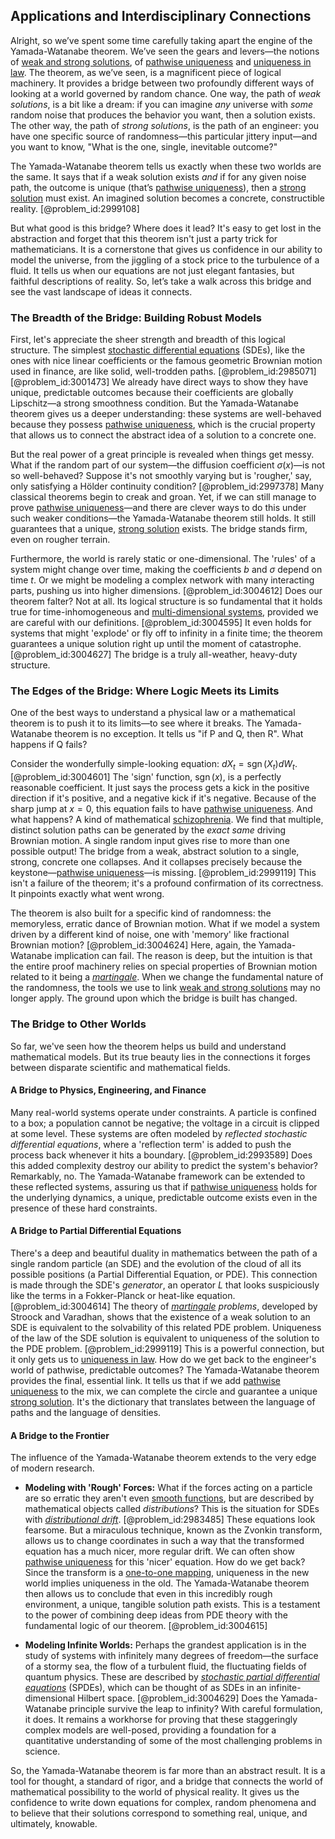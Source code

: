 ## Applications and Interdisciplinary Connections

Alright, so we’ve spent some time carefully taking apart the engine of the Yamada-Watanabe theorem. We’ve seen the gears and levers—the notions of [weak and strong solutions](@article_id:193679), of [pathwise uniqueness](@article_id:267275) and [uniqueness in law](@article_id:186417). The theorem, as we’ve seen, is a magnificent piece of logical machinery. It provides a bridge between two profoundly different ways of looking at a world governed by random chance. One way, the path of *weak solutions*, is a bit like a dream: if you can imagine *any* universe with *some* random noise that produces the behavior you want, then a solution exists. The other way, the path of *strong solutions*, is the path of an engineer: you have one specific source of randomness—this particular jittery input—and you want to know, "What is the one, single, inevitable outcome?"

The Yamada-Watanabe theorem tells us exactly when these two worlds are the same. It says that if a weak solution exists *and* if for any given noise path, the outcome is unique (that’s [pathwise uniqueness](@article_id:267275)), then a [strong solution](@article_id:197850) must exist. An imagined solution becomes a concrete, constructible reality. [@problem_id:2999108]

But what good is this bridge? Where does it lead? It's easy to get lost in the abstraction and forget that this theorem isn't just a party trick for mathematicians. It is a cornerstone that gives us confidence in our ability to model the universe, from the jiggling of a stock price to the turbulence of a fluid. It tells us when our equations are not just elegant fantasies, but faithful descriptions of reality. So, let’s take a walk across this bridge and see the vast landscape of ideas it connects.

### The Breadth of the Bridge: Building Robust Models

First, let's appreciate the sheer strength and breadth of this logical structure. The simplest [stochastic differential equations](@article_id:146124) (SDEs), like the ones with nice linear coefficients or the famous geometric Brownian motion used in finance, are like solid, well-trodden paths. [@problem_id:2985071] [@problem_id:3001473] We already have direct ways to show they have unique, predictable outcomes because their coefficients are globally Lipschitz—a strong smoothness condition. But the Yamada-Watanabe theorem gives us a deeper understanding: these systems are well-behaved because they possess [pathwise uniqueness](@article_id:267275), which is the crucial property that allows us to connect the abstract idea of a solution to a concrete one.

But the real power of a great principle is revealed when things get messy. What if the random part of our system—the diffusion coefficient $\sigma(x)$—is not so well-behaved? Suppose it's not smoothly varying but is 'rougher,' say, only satisfying a Hölder continuity condition? [@problem_id:2997378] Many classical theorems begin to creak and groan. Yet, if we can still manage to prove [pathwise uniqueness](@article_id:267275)—and there are clever ways to do this under such weaker conditions—the Yamada-Watanabe theorem still holds. It still guarantees that a unique, [strong solution](@article_id:197850) exists. The bridge stands firm, even on rougher terrain.

Furthermore, the world is rarely static or one-dimensional. The 'rules' of a system might change over time, making the coefficients $b$ and $\sigma$ depend on time $t$. Or we might be modeling a complex network with many interacting parts, pushing us into higher dimensions. [@problem_id:3004612] Does our theorem falter? Not at all. Its logical structure is so fundamental that it holds true for time-inhomogeneous and [multi-dimensional systems](@article_id:273807), provided we are careful with our definitions. [@problem_id:3004595] It even holds for systems that might 'explode' or fly off to infinity in a finite time; the theorem guarantees a unique solution right up until the moment of catastrophe. [@problem_id:3004627] The bridge is a truly all-weather, heavy-duty structure.

### The Edges of the Bridge: Where Logic Meets its Limits

One of the best ways to understand a physical law or a mathematical theorem is to push it to its limits—to see where it breaks. The Yamada-Watanabe theorem is no exception. It tells us "if P and Q, then R". What happens if Q fails?

Consider the wonderfully simple-looking equation: $dX_t = \operatorname{sgn}(X_t) dW_t$. [@problem_id:3004601] The 'sign' function, $\operatorname{sgn}(x)$, is a perfectly reasonable coefficient. It just says the process gets a kick in the positive direction if it's positive, and a negative kick if it's negative. Because of the sharp jump at $x=0$, this equation fails to have [pathwise uniqueness](@article_id:267275). And what happens? A kind of mathematical [schizophrenia](@article_id:163980). We find that multiple, distinct solution paths can be generated by the *exact same* driving Brownian motion. A single random input gives rise to more than one possible output! The bridge from a weak, abstract solution to a single, strong, concrete one collapses. And it collapses precisely because the keystone—[pathwise uniqueness](@article_id:267275)—is missing. [@problem_id:2999119] This isn't a failure of the theorem; it's a profound confirmation of its correctness. It pinpoints exactly what went wrong.

The theorem is also built for a specific kind of randomness: the memoryless, erratic dance of Brownian motion. What if we model a system driven by a different kind of noise, one with 'memory' like fractional Brownian motion? [@problem_id:3004624] Here, again, the Yamada-Watanabe implication can fail. The reason is deep, but the intuition is that the entire proof machinery relies on special properties of Brownian motion related to it being a *[martingale](@article_id:145542)*. When we change the fundamental nature of the randomness, the tools we use to link [weak and strong solutions](@article_id:193679) may no longer apply. The ground upon which the bridge is built has changed.

### The Bridge to Other Worlds

So far, we've seen how the theorem helps us build and understand mathematical models. But its true beauty lies in the connections it forges between disparate scientific and mathematical fields.

#### A Bridge to Physics, Engineering, and Finance

Many real-world systems operate under constraints. A particle is confined to a box; a population cannot be negative; the voltage in a circuit is clipped at some level. These systems are often modeled by *reflected stochastic differential equations*, where a 'reflection term' is added to push the process back whenever it hits a boundary. [@problem_id:2993589] Does this added complexity destroy our ability to predict the system's behavior? Remarkably, no. The Yamada-Watanabe framework can be extended to these reflected systems, assuring us that if [pathwise uniqueness](@article_id:267275) holds for the underlying dynamics, a unique, predictable outcome exists even in the presence of these hard constraints.

#### A Bridge to Partial Differential Equations

There's a deep and beautiful duality in mathematics between the path of a single random particle (an SDE) and the evolution of the cloud of all its possible positions (a Partial Differential Equation, or PDE). This connection is made through the SDE's *generator*, an operator $L$ that looks suspiciously like the terms in a Fokker-Planck or heat-like equation. [@problem_id:3004614] The theory of *[martingale](@article_id:145542) problems*, developed by Stroock and Varadhan, shows that the existence of a weak solution to an SDE is equivalent to the solvability of this related PDE problem. Uniqueness of the law of the SDE solution is equivalent to uniqueness of the solution to the PDE problem. [@problem_id:2999119] This is a powerful connection, but it only gets us to [uniqueness in law](@article_id:186417). How do we get back to the engineer's world of pathwise, predictable outcomes? The Yamada-Watanabe theorem provides the final, essential link. It tells us that if we add [pathwise uniqueness](@article_id:267275) to the mix, we can complete the circle and guarantee a unique [strong solution](@article_id:197850). It's the dictionary that translates between the language of paths and the language of densities.

#### A Bridge to the Frontier

The influence of the Yamada-Watanabe theorem extends to the very edge of modern research.

*   **Modeling with 'Rough' Forces:** What if the forces acting on a particle are so erratic they aren't even [smooth functions](@article_id:138448), but are described by mathematical objects called *distributions*? This is the situation for SDEs with *[distributional drift](@article_id:190908)*. [@problem_id:2983485] These equations look fearsome. But a miraculous technique, known as the Zvonkin transform, allows us to change coordinates in such a way that the transformed equation has a much nicer, more regular drift. We can often show [pathwise uniqueness](@article_id:267275) for this 'nicer' equation. How do we get back? Since the transform is a [one-to-one mapping](@article_id:183298), uniqueness in the new world implies uniqueness in the old. The Yamada-Watanabe theorem then allows us to conclude that even in this incredibly rough environment, a unique, tangible solution path exists. This is a testament to the power of combining deep ideas from PDE theory with the fundamental logic of our theorem. [@problem_id:3004615]

*   **Modeling Infinite Worlds:** Perhaps the grandest application is in the study of systems with infinitely many degrees of freedom—the surface of a stormy sea, the flow of a turbulent fluid, the fluctuating fields of quantum physics. These are described by *[stochastic partial differential equations](@article_id:187798)* (SPDEs), which can be thought of as SDEs in an infinite-dimensional Hilbert space. [@problem_id:3004629] Does the Yamada-Watanabe principle survive the leap to infinity? With careful formulation, it does. It remains a workhorse for proving that these staggeringly complex models are well-posed, providing a foundation for a quantitative understanding of some of the most challenging problems in science.

So, the Yamada-Watanabe theorem is far more than an abstract result. It is a tool for thought, a standard of rigor, and a bridge that connects the world of mathematical possibility to the world of physical reality. It gives us the confidence to write down equations for complex, random phenomena and to believe that their solutions correspond to something real, unique, and ultimately, knowable.